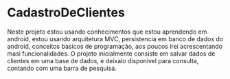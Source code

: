 # CadastroDeClientes

Neste projeto estou usando conhecimentos que estou aprendendo em android, estou usando arquitetura MVC, persistencia em banco de dados do android, 
conceitos basicos de programação, aos poucos irei acrescentando masi funcionalidades.
O projeto inicialmente consiste em salvar dados de clientes em uma base de dados, e deixalo disponivel para consulta, 
contando com uma barra de pesquisa.

